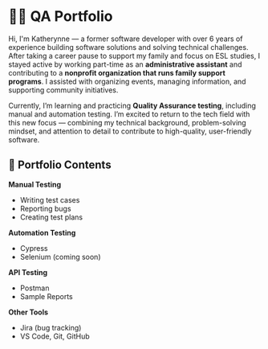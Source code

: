# 👩‍💻 QA Portfolio

Hi, I'm Katherynne — a former software developer with over 6 years of experience building software solutions and solving technical challenges. After taking a career pause to support my family and focus on ESL studies, I stayed active by working part-time as an **administrative assistant** and contributing to a **nonprofit organization that runs family support programs**. I assisted with organizing events, managing information, and supporting community initiatives.

Currently, I’m learning and practicing **Quality Assurance testing**, including manual and automation testing. I’m excited to return to the tech field with this new focus — combining my technical background, problem-solving mindset, and attention to detail to contribute to high-quality, user-friendly software.

## 📁 Portfolio Contents

**Manual Testing**
- Writing test cases
- Reporting bugs
- Creating test plans

**Automation Testing**
- Cypress 
- Selenium (coming soon)

**API Testing**
- Postman
- Sample Reports

**Other Tools**
- Jira (bug tracking)
- VS Code, Git, GitHub
